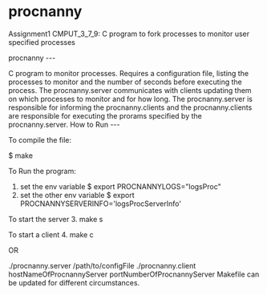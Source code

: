 # procnanny
Assignment1 CMPUT_3_7_9: C program to fork processes to monitor user specified processes  

procnanny --- 

C program to monitor processes. Requires a configuration file, listing the 
processes to monitor and the number of seconds before executing the process.
The procnanny.server communicates with clients updating them on which processes
to monitor and for how long. The procnanny.server is responsible for informing 
the procnanny.clients and the procnanny.clients are responsible for executing
the prorams specified by the procnanny.server.
How to Run --- 

To compile the file:

$ make

To Run the program:

1. set the env variable 
$ export PROCNANNYLOGS="logsProc"
2. set the other env variable
$ export PROCNANNYSERVERINFO='logsProcServerInfo'

To start the server
3. make s 

To start a client
4. make c

OR

./procnanny.server /path/to/configFile
./procnanny.client hostNameOfProcnannyServer portNumberOfProcnannyServer
Makefile can be updated for different circumstances.




